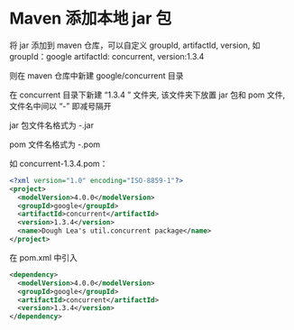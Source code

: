 # Maven 添加本地 jar 包 

将 jar 添加到 maven 仓库，可以自定义 groupId, artifactId, version,   如 groupId：google artifactId: concurrent, version:1.3.4

则在 maven 仓库中新建 google/concurrent 目录

在 concurrent  目录下新建  “1.3.4 ” 文件夹, 该文件夹下放置 jar 包和 pom 文件, 文件名中间以 “-” 即减号隔开

jar 包文件名格式为 <artifactId>-<version>.jar

pom 文件名格式为 <artifactId>-<version>.pom

如 concurrent-1.3.4.pom：

```xml
<?xml version="1.0" encoding="ISO-8859-1"?>
<project>
  <modelVersion>4.0.0</modelVersion>
  <groupId>google</groupId>
  <artifactId>concurrent</artifactId>
  <version>1.3.4</version>
  <name>Dough Lea's util.concurrent package</name>
</project>
```

在 pom.xml 中引入

```xml
<dependency>
  <modelVersion>4.0.0</modelVersion>
  <groupId>google</groupId>
  <artifactId>concurrent</artifactId>
  <version>1.3.4</version>
</dependency>
```

